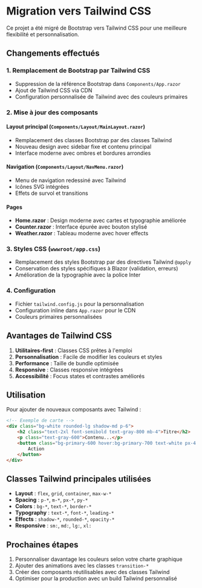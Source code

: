 # Migration vers Tailwind CSS

Ce projet a été migré de Bootstrap vers Tailwind CSS pour une meilleure flexibilité et personnalisation.

## Changements effectués

### 1. Remplacement de Bootstrap par Tailwind CSS
- Suppression de la référence Bootstrap dans `Components/App.razor`
- Ajout de Tailwind CSS via CDN
- Configuration personnalisée de Tailwind avec des couleurs primaires

### 2. Mise à jour des composants

#### Layout principal (`Components/Layout/MainLayout.razor`)
- Remplacement des classes Bootstrap par des classes Tailwind
- Nouveau design avec sidebar fixe et contenu principal
- Interface moderne avec ombres et bordures arrondies

#### Navigation (`Components/Layout/NavMenu.razor`)
- Menu de navigation redessiné avec Tailwind
- Icônes SVG intégrées
- Effets de survol et transitions

#### Pages
- **Home.razor** : Design moderne avec cartes et typographie améliorée
- **Counter.razor** : Interface épurée avec bouton stylisé
- **Weather.razor** : Tableau moderne avec hover effects

### 3. Styles CSS (`wwwroot/app.css`)
- Remplacement des styles Bootstrap par des directives Tailwind `@apply`
- Conservation des styles spécifiques à Blazor (validation, erreurs)
- Amélioration de la typographie avec la police Inter

### 4. Configuration
- Fichier `tailwind.config.js` pour la personnalisation
- Configuration inline dans `App.razor` pour le CDN
- Couleurs primaires personnalisées

## Avantages de Tailwind CSS

1. **Utilitaires-first** : Classes CSS prêtes à l'emploi
2. **Personnalisation** : Facile de modifier les couleurs et styles
3. **Performance** : Taille de bundle optimisée
4. **Responsive** : Classes responsive intégrées
5. **Accessibilité** : Focus states et contrastes améliorés

## Utilisation

Pour ajouter de nouveaux composants avec Tailwind :

```html
<!-- Exemple de carte -->
<div class="bg-white rounded-lg shadow-md p-6">
    <h2 class="text-2xl font-semibold text-gray-800 mb-4">Titre</h2>
    <p class="text-gray-600">Contenu...</p>
    <button class="bg-primary-600 hover:bg-primary-700 text-white px-4 py-2 rounded-lg">
        Action
    </button>
</div>
```

## Classes Tailwind principales utilisées

- **Layout** : `flex`, `grid`, `container`, `max-w-*`
- **Spacing** : `p-*`, `m-*`, `px-*`, `py-*`
- **Colors** : `bg-*`, `text-*`, `border-*`
- **Typography** : `text-*`, `font-*`, `leading-*`
- **Effects** : `shadow-*`, `rounded-*`, `opacity-*`
- **Responsive** : `sm:`, `md:`, `lg:`, `xl:`

## Prochaines étapes

1. Personnaliser davantage les couleurs selon votre charte graphique
2. Ajouter des animations avec les classes `transition-*`
3. Créer des composants réutilisables avec des classes Tailwind
4. Optimiser pour la production avec un build Tailwind personnalisé 